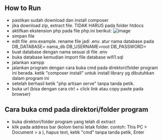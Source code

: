 ## How to Run
- pastikan sudah download dan install composer
- jika download zip, extract file. TIDAK HARUS pada folder htdocs
- aktifkan ekstension php pada file php.ini berikut:
  ![image](https://github.com/user-attachments/assets/df88929c-e93e-49b7-8333-3acd2d452f86)
- simpan file
- edit file .env.example. rename file jadi .env. atur nama database pada
    DB_DATABASE= nama_db
    DB_USERNAME=root
    DB_PASSWORD=
- buat database dengan nama sesuai di file .env
- buka database kemudian import file database wifi1.sql
- jalankan xampp
- jalankan program dengan cara buka cmd pada direktori/folder program ini berada. ketik "composer install" untuk install library yg dibutuhkan dalam program ini
- setelah berhasil ketik "php artisan serve" tanpa tanda petik.
- buka url (bisa dengan cara ctrl + click link atau copy paste pada browser)

## Cara buka cmd pada direktori/folder program
- buka direktori/folder program yang telah di extract
- klik pada address bar (kolom berisi letak folder. contoh: This PC > Document > a ), hapus text, ketik "cmd" tanpa tanda petik, Enter
